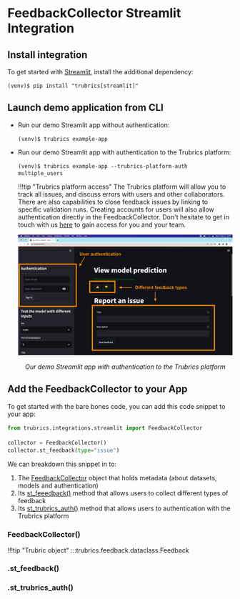 # FeedbackCollector Streamlit Integration


## Install integration
To get started with [Streamlit](https://streamlit.io/), install the additional dependency:

```console
(venv)$ pip install "trubrics[streamlit]"
```

## Launch demo application from CLI

- Run our demo Streamlit app without authentication:
    ```console
    (venv)$ trubrics example-app
    ```
  
- Run our demo Streamlit app with authentication to the Trubrics platform:
    ```console
    (venv)$ trubrics example-app --trubrics-platform-auth multiple_users
    ```

    !!!tip "Trubrics platform access"
        The Trubrics platform will allow you to track all issues, and discuss errors with users and other collaborators. There are also capabilities to close feedback issues by linking to specific validation runs. Creating accounts for users will also allow authentication directly in the FeedbackCollector. Don't hesitate to get in touch with us [here](https://trubrics.com/demo/) to gain access for you and your team.

    ![logo-gradient](./assets/titanic-feedback-example.png)
    <p align="center"><em>Our demo Streamlit app with authentication to the Trubrics platform</em></p>


## Add the FeedbackCollector to your App

To get started with the bare bones code, you can add this code snippet to your app:
```py
from trubrics.integrations.streamlit import FeedbackCollector

collector = FeedbackCollector()
collector.st_feedback(type="issue")
```

We can breakdown this snippet in to:

1. The [FeedbackCollector](#feedbackcollector) object that holds metadata (about datasets, models and authentication)
2. Its [st_feeedback()](#st_feedback) method that allows users to collect different types of feedback
3. Its [st_trubrics_auth()](#st_trubrics_auth) method that allows users to authentication with the Trubrics platform

### FeedbackCollector()

!!!tip "Trubric object"
    :::trubrics.feedback.dataclass.Feedback

### .st_feedback()

### .st_trubrics_auth()
